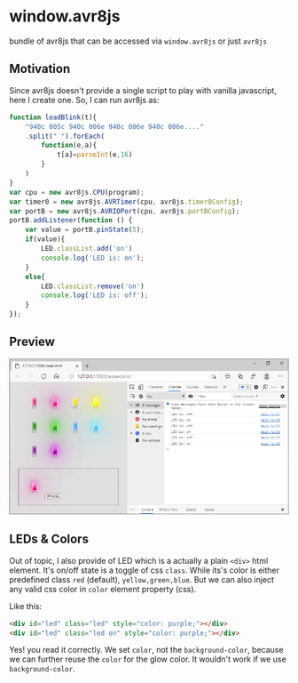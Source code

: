 # window.avr8js
bundle of avr8js that can be accessed via `window.avr8js` or just `avr8js`

## Motivation
Since avr8js doesn't provide a single script to play with vanilla javascript, here I create one.
So, I can run avr8js as:
```javascript
function loadBlink(t){
    "940c 005c 940c 006e 940c 006e 940c 006e...."
    .split(" ").forEach(
        function(e,a){
            t[a]=parseInt(e,16)
        }
    )
}
var cpu = new avr8js.CPU(program);
var timer0 = new avr8js.AVRTimer(cpu, avr8js.timer0Config);
var portB = new avr8js.AVRIOPort(cpu, avr8js.portBConfig);
portB.addListener(function () {
    var value = portB.pinState(5);
    if(value){
        LED.classList.add('on')
        console.log('LED is: on');
    }
    else{
        LED.classList.remove('on')
        console.log('LED is: off');
    }
});
```

## Preview
![Screen shot](/screenshot.png)

## LEDs & Colors
Out of topic, I also provide of LED which is a actually a plain `<div>` html element.
It's on/off state is a toggle of css `class`.
While its's color is either predefined class `red` (default), `yellow,green,blue`.
But we can also inject any valid css color in `color` element property (css). 

Like this:
```html
<div id="led" class="led" style="color: purple;"></div>
<div id="led" class="led on" style="color: purple;"></div>
```

Yes! you read it correctly.
We set `color`, not the `background-color`, because we can further reuse the `color` for the glow color. It wouldn't work if we use `background-color`.
